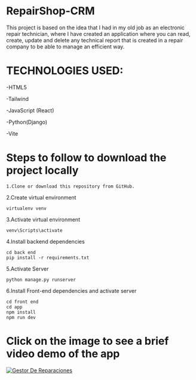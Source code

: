 # RepairShop-CRM
This project is based on the idea that I had in my old job as an electronic repair technician, 
where I have created an application where you can read, create, update and delete any technical report that is created in a repair company to be able to manage an efficient way.


# TECHNOLOGIES USED:

-HTML5

-Tailwind

-JavaScript (React) 

-Python(Django)

-Vite

# Steps to follow to download the project locally

    1.Clone or download this repository from GitHub.

2.Create virtual environment

    virtualenv venv

3.Activate virtual environment

    venv\Scripts\activate

4.Install backend dependencies

    cd back end
    pip install -r requirements.txt

5.Activate Server

    python manage.py runserver


6.Install Front-end dependencies and activate server

    cd front end
    cd app
    npm install
    npm run dev

# Click on the image to see a brief video demo of the app
[![Gestor De Reparaciones](https://github.com/AlejandroCanals/RepairShop-CRM/assets/129771462/1e78f144-8f88-4dac-8c05-77c929d88f10)](https://youtu.be/njqqvOGuyyk)


